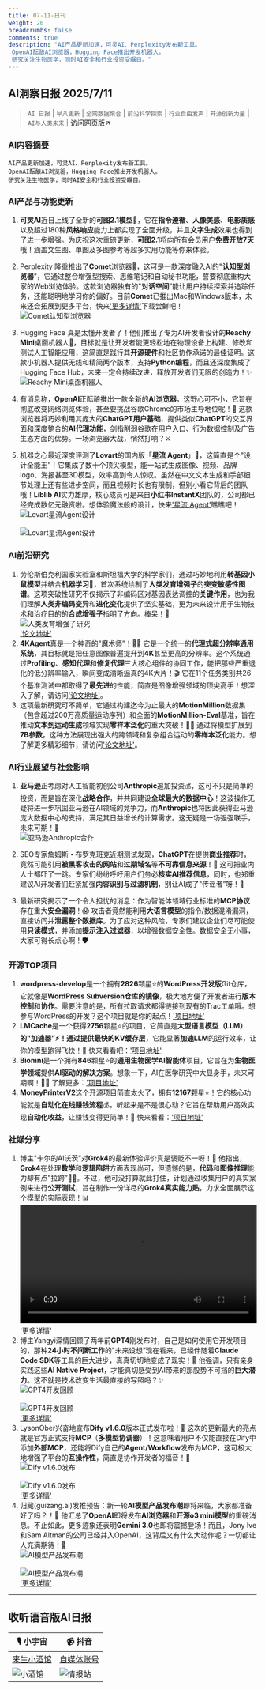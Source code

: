 ```yaml
---
title: 07-11-日刊
weight: 20
breadcrumbs: false
comments: true
description: "AI产品更新加速，可灵AI、Perplexity发布新工具。 OpenAI酝酿AI浏览器，Hugging Face推出开发机器人。 研究关注生物医学，同时AI安全和行业投资受瞩目。"
---
```


## AI洞察日报 2025/7/11

>  `AI 日报` | `早八更新` | `全网数据聚合` | `前沿科学探索` | `行业自由发声` | `开源创新力量` | `AI与人类未来` | [访问网页版↗️](https://ai.hubtoday.app/)



### **AI内容摘要**

```
AI产品更新加速，可灵AI、Perplexity发布新工具。
OpenAI酝酿AI浏览器，Hugging Face推出开发机器人。
研究关注生物医学，同时AI安全和行业投资受瞩目。
```



### **AI产品与功能更新**
1.  **可灵AI**近日上线了全新的**可图2.1模型**🎉，它在**指令遵循**、**人像美感**、**电影质感**以及超过180种**风格响应**能力上都实现了全面升级，并且**文字生成**效果也得到了进一步增强。为庆祝这次重磅更新，**可图2.1**将向所有会员用户**免费开放7天**哦！涵盖文生图、单图及多图参考等超多实用功能等你来体验。
2.  Perplexity 隆重推出了**Comet**浏览器🚀，这可是一款深度融入AI的"**认知型浏览器**”，它通过整合增强型搜索、思维笔记和自动秘书功能，誓要彻底重构大家的Web浏览体验。这款浏览器独有的"**对话空间**”能让用户持续探索并追踪任务，还能聪明地学习你的偏好。目前**Comet**已推出Mac和Windows版本，未来还会拓展到更多平台，快来['更多详情'](https://comet.perplexity.ai/)下载尝鲜吧！
    <br/> ![Comet认知型浏览器](https://cdn.jsdmirror.com/gh/justlovemaki/imagehub@main/assets/2025/07/news_01jztgn7txe7s8832xda358hz5.jpeg) <br/>
3.  Hugging Face 真是太懂开发者了！他们推出了专为AI开发者设计的**Reachy Mini**桌面机器人🤖，目标就是让开发者能更轻松地在物理设备上构建、修改和测试人工智能应用，这简直是践行其**开源硬件**和社区协作承诺的最佳证明。这款小机器人提供无线和精简两个版本，支持**Python编程**，而且还深度集成了Hugging Face Hub，未来一定会持续改进，释放开发者们无限的创造力！✨
    <br/> ![Reachy Mini桌面机器人](https://cdn.jsdmirror.com/gh/justlovemaki/imagehub@main/assets/2025/07/news_01jztgndnhf4ptt93as9nh31nf.jpeg) <br/>
4.  有消息称，**OpenAI**正酝酿推出一款全新的**AI浏览器**，这野心可不小，它旨在彻底改变网络浏览体验，甚至要挑战谷歌Chrome的市场主导地位呢！💪 这款浏览器将巧妙利用其庞大的**ChatGPT用户基础**，提供类似**ChatGPT**的交互界面和深度整合的**AI代理功能**，剑指削弱谷歌在用户入口、行为数据控制及广告生态方面的优势。一场浏览器大战，悄然打响？⚔️

5.  机器之心最近深度评测了**Lovart**的国内版「**星流 Agent**」🎨，这简直是个"设计全能王”！它集成了数十个顶尖模型，能一站式生成图像、视频、品牌logo、海报甚至3D模型，效率高到令人惊叹。虽然在中文文本生成和手部细节处理上还有些进步空间，而且视频时长也有限制，但别小看它背后的团队哦！**Liblib AI**实力雄厚，核心成员可是来自**小红书InstantX**团队的，公司都已经完成数亿元融资啦。想体验魔法般的设计，快来['星流 Agent'](https://www.xingliu.art/)瞧瞧吧！
    <br/> ![Lovart星流Agent设计](https://cdn.jsdmirror.com/gh/justlovemaki/imagehub@main/assets/2025/07/news_01jztgnk4fe95tn9ng92yywcbj.jpeg) <br/>
    <br/> ![Lovart星流Agent设计](https://cdn.jsdmirror.com/gh/justlovemaki/imagehub@main/assets/2025/07/news_01jztgnqczezwvawqtk6k1zbpk.jpeg) <br/>

### **AI前沿研究**
1.  劳伦斯伯克利国家实验室和斯坦福大学的科学家们，通过巧妙地利用**转基因小鼠模型**并结合**机器学习**🔬，首次系统绘制了**人类发育增强子**的**突变敏感性图谱**。这项突破性研究不仅揭示了非编码区对基因表达调控的**关键作用**，也为我们理解**人类非编码变异**和**进化变化**提供了坚实基础，更为未来设计用于生物技术和治疗目的的**合成增强子**指明了方向。棒呆！👏
    <br/> ![人类发育增强子研究](https://cdn.jsdmirror.com/gh/justlovemaki/imagehub@main/assets/2025/07/news_01jztgntrgf9kv08kt1k9ajzx9.jpeg) <br/> ['论文地址'](https://www.nature.com/articles/s41586-025-09182-w)
2.  **4KAgent**真是一个神奇的"魔术师”！🧙‍♂️ 它是一个统一的**代理式超分辨率通用系统**，其目标就是把任意图像普遍提升到**4K**甚至更高的分辨率。这个系统通过**Profiling**、**感知代理**和**修复代理**三大核心组件的协同工作，能把那些严重退化的低分辨率输入，瞬间变成清晰逼真的4K大片！🎬 它在11个任务类别共26个基准测试中都取得了**最先进**的性能，简直是图像增强领域的顶尖高手！想深入了解，请访问['论文地址'](https://arxiv.org/abs/2507.07105)。
3.  这项最新研究可不简单，它通过构建迄今为止最大的**MotionMillion**数据集（包含超过200万高质量运动序列）和全面的**MotionMillion-Eval**基准，旨在推动**文本到运动生成**领域实现**零样本泛化**的重大突破！🤸‍♀️ 通过将模型扩展到**7B参数**，这种方法展现出强大的跨领域和复杂组合运动的**零样本泛化**能力。想了解更多精彩细节，请访问['论文地址'](https://arxiv.org/abs/2507.07095)。

### **AI行业展望与社会影响**
1.  **亚马逊**正考虑对人工智能初创公司**Anthropic**追加投资💰，这可不只是简单的投资，而是旨在深化**战略合作**，并共同建设**全球最大的数据中心**！这波操作无疑将进一步巩固亚马逊在AI领域的竞争力，而**Anthropic**也将因此获得亚马逊庞大数据中心的支持，满足其日益增长的计算需求。这无疑是一场强强联手，未来可期！🤝
    <br/> ![亚马逊Anthropic合作](https://cdn.jsdmirror.com/gh/justlovemaki/imagehub@main/assets/2025/07/news_01jztgnyq9fnx9mvmc3ydr6dqn.jpeg) <br/>
2.  SEO专家詹姆斯・布罗克班克近期测试发现，**ChatGPT**在提供**商业推荐**时，竟然可能引用**被黑客攻击的网站**和**过期域名**等**不可靠信息来源**！🚨 这可把业内人士都吓了一跳。专家们纷纷呼吁用户们务必**核实AI推荐信息**，同时，也郑重建议AI开发者们赶紧加强**内容识别与过滤机制**，别让AI成了"传谣者”呀！🤔

3.  最新研究揭示了一个令人担忧的消息：作为智能体领域行业标准的**MCP协议**存在重大**安全漏洞**！😱 攻击者竟然能利用**大语言模型**的指令/数据混淆漏洞，直接访问并**泄露整个数据库**。为了应对这种风险，专家们建议企业们尽可能使用**只读模式**，并添加**提示注入过滤器**，以增强数据安全性。数据安全无小事，大家可得长点心啊！🛡️


### **开源TOP项目**
1.  **wordpress-develop**是一个拥有**2826**颗星⭐的**WordPress开发版**Git仓库，它就像是**WordPress Subversion仓库的镜像**，极大地方便了开发者进行**版本控制**和**协作**。需要注意的是，所有拉取请求都得链接到现有的Trac工单哦。想参与WordPress的开发？这个项目就是你的起点！['项目地址'](https://github.com/WordPress/wordpress-develop)
2.  **LMCache**是一个获得**2756**颗星⭐的项目，它简直是**大型语言模型（LLM）**的"加速器”⚡！通过提供**最快的KV缓存层**，它能显著**加速LLM**的运行效率，让你的模型跑得飞快！🚀 快来看看吧：['项目地址'](https://github.com/LMCache/LMCache)
3.  **Biomni**是一个拥有**846**颗星⭐的**通用生物医学AI智能体**项目，它旨在为**生物医学领域**提供**AI驱动的解决方案**。想象一下，AI在医学研究中大显身手，未来可期啊！🧬🧠 了解更多：['项目地址'](https://github.com/snap-stanford/Biomni)
4.  **MoneyPrinterV2**这个开源项目简直太火了，拥有**12167**颗星⭐！它的核心功能就是**自动化在线赚钱流程**💰，听起来是不是很心动？它旨在帮助用户高效实现**自动化收益**，让赚钱变得更简单！🤖 快来看看：['项目地址'](https://github.com/FujiwaraChoki/MoneyPrinterV2)

### **社媒分享**
1.  博主"卡尔的AI沃茨”对**Grok4**的最新体验评价真是褒贬不一呀！🤨 他指出，**Grok4**在处理**数学**和**逻辑陷阱**方面表现尚可，但遗憾的是，**代码**和**图像推理**能力却有点"拉跨”🤦‍♂️。不过，他可没打算就此打住，计划通过收集用户的真实案例来进行**公开测试**，旨在制作一份详尽的**Grok4真实能力贴**，力求全面展示这个模型的实际表现！📊
    <video src="https://cdn.jsdmirror.com/gh/justlovemaki/imagehub@main/assets/2025/07/news_01jztgp5mxe88tj7zk11jsgrps.mp4" controls="controls" width="100%"></video> ['更多详情'](https://x.com/aiwarts/status/1943311349737480539)
2.  博主Yangyi深情回顾了两年前**GPT4**刚发布时，自己是如何使用它开发项目的，那种**24小时不间断工作**的"未来设想”现在看来，已经伴随着**Claude Code SDK**等工具的巨大进步，真真切切地变成了现实！🤯 他强调，只有亲身实践这些**AI Native Project**，才能真切感受到AI带来的那股势不可挡的**巨大潜力**。这不就是技术改变生活最直接的写照吗？✨
    <br/> ![GPT4开发回顾](https://cdn.jsdmirror.com/gh/justlovemaki/imagehub@main/assets/2025/07/news_01jztgpaa8e7vax47w3fdsk02w.jpeg) <br/>
    <br/> ![GPT4开发回顾](https://cdn.jsdmirror.com/gh/justlovemaki/imagehub@main/assets/2025/07/news_01jztgpdxffpkr8m8y5k5zadtz.jpeg) <br/> ['更多详情'](https://x.com/Yangyixxxx/status/1943304406897954865)
3.  LysonOber兴奋地宣布**Dify v1.6.0**版本正式发布啦！🥳 这次的更新最大的亮点就是官方正式支持**MCP**（**多模型协调器**）！这意味着用户不仅能直接在Dify中添加**外部MCP**，还能将Dify自己的**Agent/Workflow**发布为MCP，这可极大地增强了平台的**互操作性**，简直是协作开发者的福音！🔗
    <br/> ![Dify v1.6.0发布](https://cdn.jsdmirror.com/gh/justlovemaki/imagehub@main/assets/2025/07/news_01jztgpknff4x95abyeyw60wsc.jpeg) <br/>
    <br/> ![Dify v1.6.0发布](https://cdn.jsdmirror.com/gh/justlovemaki/imagehub@main/assets/2025/07/news_01jztgpq1efh3ttw9xt3229cdz.jpeg) <br/> ['更多详情'](https://x.com/lyson_ober/status/1943252778966499637)
4.  归藏(guizang.ai)发推预告：新一轮**AI模型产品发布潮**即将来临，大家都准备好了吗？！🤩 他汇总了**OpenAI**即将发布**AI浏览器**和**开源o3 mini模型**的重磅消息。不止如此，更多迹象还表明**Gemini 3.0**也即将震撼登场！而且，Jony Ive和Sam Altman的公司已经并入OpenAI，这背后又有什么大动作呢？一切都让人充满期待！📢
    <br/> ![AI模型产品发布潮](https://cdn.jsdmirror.com/gh/justlovemaki/imagehub@main/assets/2025/07/news_01jztgpv2efkb996yaskx6td59.jpeg) <br/>
    <br/> ![AI模型产品发布潮](https://cdn.jsdmirror.com/gh/justlovemaki/imagehub@main/assets/2025/07/news_01jztgpzs5en7s75f7ce7zbbss.jpeg) <br/> ['更多详情'](https://x.com/op7418/status/1943139745451884901)

---

## **收听语音版AI日报**

| 🎙️ **小宇宙** | 📹 **抖音** |
| --- | --- |
| [来生小酒馆](https://www.xiaoyuzhoufm.com/podcast/683c62b7c1ca9cf575a5030e)  |   [自媒体账号](https://www.douyin.com/user/MS4wLjABAAAAwpwqPQlu38sO38VyWgw9ZjDEnN4bMR5j8x111UxpseHR9DpB6-CveI5KRXOWuFwG)| 
| ![小酒馆](https://cdn.jsdmirror.com/gh/justlovemaki/imagehub@main/logo/f959f7984e9163fc50d3941d79a7f262.md.png) | ![情报站](https://cdn.jsdmirror.com/gh/justlovemaki/imagehub@main/logo/7fc30805eeb831e1e2baa3a240683ca3.md.png) |

    